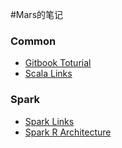 #Mars的笔记

### Common
- [Gitbook Toturial](gen/Gitbook_Toturial.html)
- [Scala Links](gen/Scala_Links.html)

### Spark
- [Spark Links](gen/Spark_Links.html)
- [Spark R Architecture](gen/Spark_R_Architecture.html)
